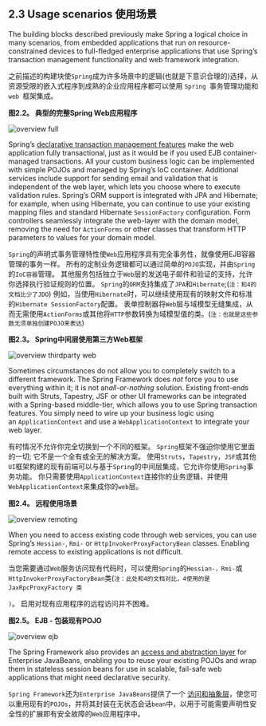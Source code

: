 ## 2.3 Usage scenarios 使用场景

The building blocks described previously make Spring a logical choice in many scenarios, from embedded applications that run on resource-constrained devices to full-fledged enterprise applications that use Spring’s transaction management functionality and web framework integration.

之前描述的构建块使`Spring`成为许多场景中的逻辑(也就是下意识合理的)选择，从资源受限的嵌入式程序到成熟的企业应用程序都可以使用 `Spring `事务管理功能和 `web `框架集成。

**图2.2。 典型的完整Spring Web应用程序**

![overview full](http://docs.spring.io/spring/docs/5.0.0.M4/spring-framework-reference/htmlsingle/images/overview-full.png)

Spring’s [declarative transaction management features](http://docs.spring.io/spring/docs/5.0.0.M4/spring-framework-reference/htmlsingle/#transaction-declarative) make the web application fully transactional, just as it would be if you used EJB container-managed transactions. All your custom business logic can be implemented with simple POJOs and managed by Spring’s IoC container. Additional services include support for sending email and validation that is independent of the web layer, which lets you choose where to execute validation rules. Spring’s ORM support is integrated with JPA and Hibernate; for example, when using Hibernate, you can continue to use your existing mapping files and standard Hibernate `SessionFactory` configuration. Form controllers seamlessly integrate the web-layer with the domain model, removing the need for `ActionForms` or other classes that transform HTTP parameters to values for your domain model.

`Spring`的声明式事务管理特性使`Web`应用程序具有完全事务性，就像使用EJB容器管理的事务一样。 所有的定制业务逻辑都可以通过简单的`POJO`实现，并由`Spring`的`IoC容器`管理。 其他服务包括独立于`Web`层的发送电子邮件和验证的支持，允许你选择执行验证规则的位置。 `Spring`的`ORM`支持集成了`JPA`和`Hibernate`;(`注：和4的文档比少了JDO`) 例如，当使用`Hibernate`时，可以继续使用现有的映射文件和标准的`Hibernate SessionFactory`配置。 表单控制器将`Web`层与域模型无缝集成，从而无需使用`ActionForms`或其他将`HTTP`参数转换为域模型值的类。(`注：也就是这些参数无须单独创建POJO来表达`)

**图2.3。 Spring中间层使用第三方Web框架**

![overview thirdparty web](http://docs.spring.io/spring/docs/5.0.0.M3/spring-framework-reference/htmlsingle/images/overview-thirdparty-web.png)

Sometimes circumstances do not allow you to completely switch to a different framework. The Spring Framework does *not* force you to use everything within it; it is not an*all-or-nothing* solution. Existing front-ends built with Struts, Tapestry, JSF or other UI frameworks can be integrated with a Spring-based middle-tier, which allows you to use Spring transaction features. You simply need to wire up your business logic using an `ApplicationContext` and use a `WebApplicationContext` to integrate your web layer.

有时情况不允许你完全切换到一个不同的框架。 `Spring`框架不强迫你使用它里面的一切; 它不是一个全有或全无的解决方案。 使用`Struts`，`Tapestry`，`JSF`或其他`UI`框架构建的现有前端可以与基于`Spring`的中间层集成，它允许你使用`Spring`事务功能。 你只需要使用`ApplicationContext`连接你的业务逻辑，并使用`WebApplicationContext`来集成你的`web`层。

**图2.4。 远程使用场景**

![overview remoting](http://docs.spring.io/spring/docs/5.0.0.M3/spring-framework-reference/htmlsingle/images/overview-remoting.png)

When you need to access existing code through web services, you can use Spring’s `Hessian-`, `Rmi-` or `HttpInvokerProxyFactoryBean` classes. Enabling remote access to existing applications is not difficult.

当您需要通过`Web`服务访问现有代码时，可以使用`Spring`的`Hessian-，Rmi-`或`HttpInvokerProxyFactoryBean`类(`注：此处和4的文档对比，4使用的是JaxRpcProxyFactory 类`

`)`。 启用对现有应用程序的远程访问并不困难。

**图2.5。 EJB - 包装现有POJO**

![overview ejb](http://docs.spring.io/spring/docs/5.0.0.M3/spring-framework-reference/htmlsingle/images/overview-ejb.png)

The Spring Framework also provides an [access and abstraction layer](http://docs.spring.io/spring/docs/5.0.0.M3/spring-framework-reference/htmlsingle/#ejb) for Enterprise JavaBeans, enabling you to reuse your existing POJOs and wrap them in stateless session beans for use in scalable, fail-safe web applications that might need declarative security.

`Spring Framework`还为`Enterprise JavaBeans`提供了一个 [访问和抽象层](http://docs.spring.io/spring/docs/5.0.0.M3/spring-framework-reference/htmlsingle/#ejb)，使您可以重用现有的`POJOs`，并将其封装在无状态会话`bean`中，以用于可能需要声明性安全性的扩展即有安全故障的`Web`应用程序中。
